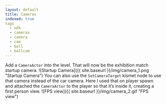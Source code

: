 ```yaml
---
layout: default
title: Cameras
indexed: true
tags
  - udk
  - cameras
  - camera
  - cam
  - ball
  - ballcam
---
```

Add a `CameraActor` into the level. That will now be the exhibition match startup camera. 
![Startup Camera]({{ site.baseurl }}/img/camera_1.png "Startup Camera")
You can also use the `SetCameraTarget` kismet node to use that camera instead of the car camera. Here I used that on player spawn and attached the `CameraActor` to the player so that it’s inside it, creating a first person view.
![FPS view]({{ site.baseurl }}/img/camera_2.gif "FPS view")
